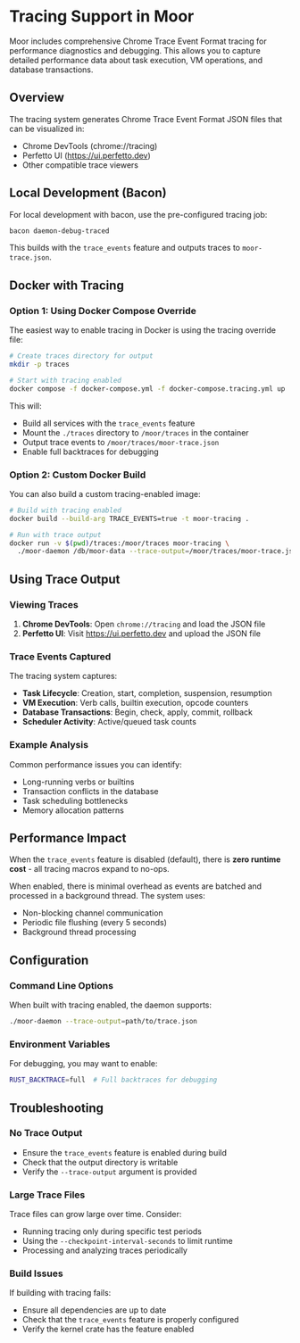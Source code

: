 # Tracing Support in Moor

Moor includes comprehensive Chrome Trace Event Format tracing for performance diagnostics and
debugging. This allows you to capture detailed performance data about task execution, VM operations,
and database transactions.

## Overview

The tracing system generates Chrome Trace Event Format JSON files that can be visualized in:

- Chrome DevTools (chrome://tracing)
- Perfetto UI (https://ui.perfetto.dev)
- Other compatible trace viewers

## Local Development (Bacon)

For local development with bacon, use the pre-configured tracing job:

```bash
bacon daemon-debug-traced
```

This builds with the `trace_events` feature and outputs traces to `moor-trace.json`.

## Docker with Tracing

### Option 1: Using Docker Compose Override

The easiest way to enable tracing in Docker is using the tracing override file:

```bash
# Create traces directory for output
mkdir -p traces

# Start with tracing enabled
docker compose -f docker-compose.yml -f docker-compose.tracing.yml up
```

This will:

- Build all services with the `trace_events` feature
- Mount the `./traces` directory to `/moor/traces` in the container
- Output trace events to `/moor/traces/moor-trace.json`
- Enable full backtraces for debugging

### Option 2: Custom Docker Build

You can also build a custom tracing-enabled image:

```bash
# Build with tracing enabled
docker build --build-arg TRACE_EVENTS=true -t moor-tracing .

# Run with trace output
docker run -v $(pwd)/traces:/moor/traces moor-tracing \
  ./moor-daemon /db/moor-data --trace-output=/moor/traces/moor-trace.json
```

## Using Trace Output

### Viewing Traces

1. **Chrome DevTools**: Open `chrome://tracing` and load the JSON file
2. **Perfetto UI**: Visit https://ui.perfetto.dev and upload the JSON file

### Trace Events Captured

The tracing system captures:

- **Task Lifecycle**: Creation, start, completion, suspension, resumption
- **VM Execution**: Verb calls, builtin execution, opcode counters
- **Database Transactions**: Begin, check, apply, commit, rollback
- **Scheduler Activity**: Active/queued task counts

### Example Analysis

Common performance issues you can identify:

- Long-running verbs or builtins
- Transaction conflicts in the database
- Task scheduling bottlenecks
- Memory allocation patterns

## Performance Impact

When the `trace_events` feature is disabled (default), there is **zero runtime cost** - all tracing
macros expand to no-ops.

When enabled, there is minimal overhead as events are batched and processed in a background thread.
The system uses:

- Non-blocking channel communication
- Periodic file flushing (every 5 seconds)
- Background thread processing

## Configuration

### Command Line Options

When built with tracing enabled, the daemon supports:

```bash
./moor-daemon --trace-output=path/to/trace.json
```

### Environment Variables

For debugging, you may want to enable:

```bash
RUST_BACKTRACE=full  # Full backtraces for debugging
```

## Troubleshooting

### No Trace Output

- Ensure the `trace_events` feature is enabled during build
- Check that the output directory is writable
- Verify the `--trace-output` argument is provided

### Large Trace Files

Trace files can grow large over time. Consider:

- Running tracing only during specific test periods
- Using the `--checkpoint-interval-seconds` to limit runtime
- Processing and analyzing traces periodically

### Build Issues

If building with tracing fails:

- Ensure all dependencies are up to date
- Check that the `trace_events` feature is properly configured
- Verify the kernel crate has the feature enabled
